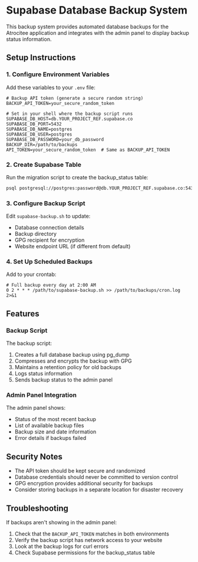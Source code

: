 # Supabase Database Backup System

This backup system provides automated database backups for the Atrocitee application and integrates with the admin panel to display backup status information.

## Setup Instructions

### 1. Configure Environment Variables

Add these variables to your `.env` file:

```
# Backup API token (generate a secure random string)
BACKUP_API_TOKEN=your_secure_random_token

# Set in your shell where the backup script runs
SUPABASE_DB_HOST=db.YOUR_PROJECT_REF.supabase.co
SUPABASE_DB_PORT=5432
SUPABASE_DB_NAME=postgres
SUPABASE_DB_USER=postgres
SUPABASE_DB_PASSWORD=your_db_password
BACKUP_DIR=/path/to/backups
API_TOKEN=your_secure_random_token  # Same as BACKUP_API_TOKEN
```

### 2. Create Supabase Table

Run the migration script to create the backup_status table:

```bash
psql postgresql://postgres:password@db.YOUR_PROJECT_REF.supabase.co:5432/postgres -f supabase-migration.sql
```

### 3. Configure Backup Script

Edit `supabase-backup.sh` to update:
- Database connection details
- Backup directory
- GPG recipient for encryption
- Website endpoint URL (if different from default)

### 4. Set Up Scheduled Backups

Add to your crontab:

```
# Full backup every day at 2:00 AM
0 2 * * * /path/to/supabase-backup.sh >> /path/to/backups/cron.log 2>&1
```

## Features

### Backup Script

The backup script:
1. Creates a full database backup using pg_dump
2. Compresses and encrypts the backup with GPG
3. Maintains a retention policy for old backups
4. Logs status information
5. Sends backup status to the admin panel

### Admin Panel Integration

The admin panel shows:
- Status of the most recent backup
- List of available backup files
- Backup size and date information
- Error details if backups failed

## Security Notes

- The API token should be kept secure and randomized
- Database credentials should never be committed to version control
- GPG encryption provides additional security for backups
- Consider storing backups in a separate location for disaster recovery

## Troubleshooting

If backups aren't showing in the admin panel:
1. Check that the `BACKUP_API_TOKEN` matches in both environments
2. Verify the backup script has network access to your website
3. Look at the backup logs for curl errors
4. Check Supabase permissions for the backup_status table 